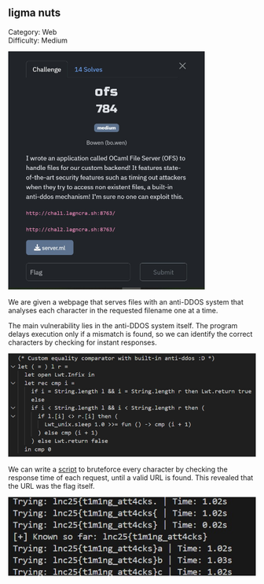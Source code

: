 ## ligma nuts

Category: Web  
Difficulty: Medium

<img src="images/challenge.jpeg" width=400>

We are given a webpage that serves files with an anti-DDOS system that analyses each character in the requested filename one at a time.  

The main vulnerability lies in the anti-DDOS system itself. The program delays execution only if a mismatch is found, so we can identify the correct characters by checking for instant responses.  

<img src="images/vuln.png" width=600>

We can write a [script](solve.py) to bruteforce every character by checking the response time of each request, until a valid URL is found. This revealed that the URL was the flag itself.   

<img src="images/solve.jpeg" width=600>